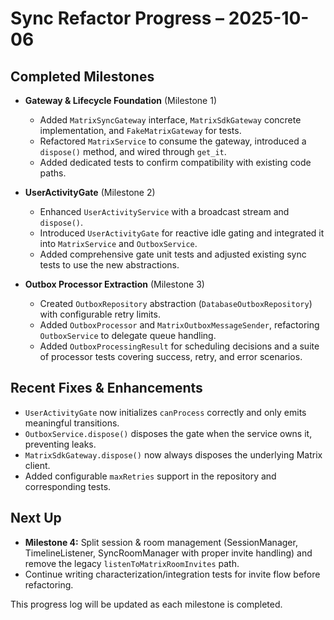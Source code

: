 # Sync Refactor Progress – 2025-10-06

## Completed Milestones

- **Gateway & Lifecycle Foundation** (Milestone 1)
  - Added `MatrixSyncGateway` interface, `MatrixSdkGateway` concrete implementation, and `FakeMatrixGateway` for tests.
  - Refactored `MatrixService` to consume the gateway, introduced a `dispose()` method, and wired through `get_it`.
  - Added dedicated tests to confirm compatibility with existing code paths.

- **UserActivityGate** (Milestone 2)
  - Enhanced `UserActivityService` with a broadcast stream and `dispose()`.
  - Introduced `UserActivityGate` for reactive idle gating and integrated it into `MatrixService` and `OutboxService`.
  - Added comprehensive gate unit tests and adjusted existing sync tests to use the new abstractions.

- **Outbox Processor Extraction** (Milestone 3)
  - Created `OutboxRepository` abstraction (`DatabaseOutboxRepository`) with configurable retry limits.
  - Added `OutboxProcessor` and `MatrixOutboxMessageSender`, refactoring `OutboxService` to delegate queue handling.
  - Added `OutboxProcessingResult` for scheduling decisions and a suite of processor tests covering success, retry, and error scenarios.

## Recent Fixes & Enhancements

- `UserActivityGate` now initializes `canProcess` correctly and only emits meaningful transitions.
- `OutboxService.dispose()` disposes the gate when the service owns it, preventing leaks.
- `MatrixSdkGateway.dispose()` now always disposes the underlying Matrix client.
- Added configurable `maxRetries` support in the repository and corresponding tests.

## Next Up

- **Milestone 4:** Split session & room management (SessionManager, TimelineListener, SyncRoomManager with proper invite handling) and remove the legacy `listenToMatrixRoomInvites` path.
- Continue writing characterization/integration tests for invite flow before refactoring.

This progress log will be updated as each milestone is completed.
